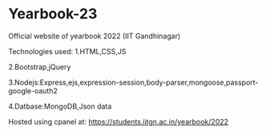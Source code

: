 # Yearbook-23
Official website of yearbook 2022 (IIT Gandhinagar)

Technologies used:
1.HTML,CSS,JS

2.Bootstrap,jQuery

3.Nodejs:Express,ejs,expression-session,body-parser,mongoose,passport-google-oauth2

4.Datbase:MongoDB,Json data

Hosted using cpanel at: https://students.iitgn.ac.in/yearbook/2022
